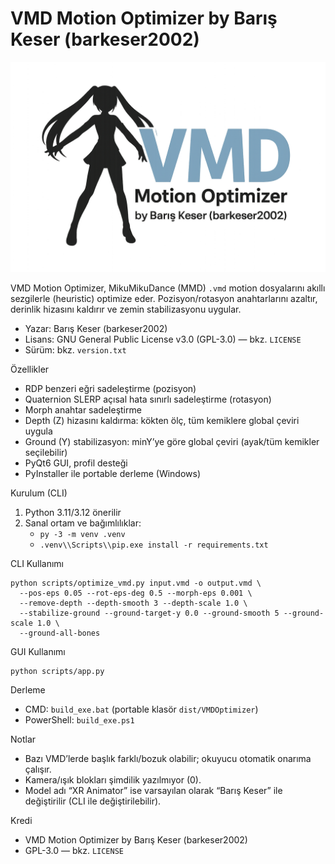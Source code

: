 # VMD Motion Optimizer by Barış Keser (barkeser2002)

![Logo](logo.png)

VMD Motion Optimizer, MikuMikuDance (MMD) `.vmd` motion dosyalarını akıllı sezgilerle (heuristic) optimize eder.
Pozisyon/rotasyon anahtarlarını azaltır, derinlik hizasını kaldırır ve zemin stabilizasyonu uygular.

- Yazar: Barış Keser (barkeser2002)
- Lisans: GNU General Public License v3.0 (GPL-3.0) — bkz. `LICENSE`
- Sürüm: bkz. `version.txt`

Özellikler
- RDP benzeri eğri sadeleştirme (pozisyon)
- Quaternion SLERP açısal hata sınırlı sadeleştirme (rotasyon)
- Morph anahtar sadeleştirme
- Depth (Z) hizasını kaldırma: kökten ölç, tüm kemiklere global çeviri uygula
- Ground (Y) stabilizasyon: minY’ye göre global çeviri (ayak/tüm kemikler seçilebilir)
- PyQt6 GUI, profil desteği
- PyInstaller ile portable derleme (Windows)

Kurulum (CLI)
1) Python 3.11/3.12 önerilir
2) Sanal ortam ve bağımlılıklar:
   - `py -3 -m venv .venv`
   - `.venv\\Scripts\\pip.exe install -r requirements.txt`

CLI Kullanımı
```
python scripts/optimize_vmd.py input.vmd -o output.vmd \
  --pos-eps 0.05 --rot-eps-deg 0.5 --morph-eps 0.001 \
  --remove-depth --depth-smooth 3 --depth-scale 1.0 \
  --stabilize-ground --ground-target-y 0.0 --ground-smooth 5 --ground-scale 1.0 \
  --ground-all-bones
```

GUI Kullanımı
```
python scripts/app.py
```

Derleme
- CMD: `build_exe.bat` (portable klasör `dist/VMDOptimizer`)
- PowerShell: `build_exe.ps1`

Notlar
- Bazı VMD’lerde başlık farklı/bozuk olabilir; okuyucu otomatik onarıma çalışır.
- Kamera/ışık blokları şimdilik yazılmıyor (0).
- Model adı “XR Animator” ise varsayılan olarak “Barış Keser” ile değiştirilir (CLI ile değiştirilebilir).

Kredi
- VMD Motion Optimizer by Barış Keser (barkeser2002)
- GPL-3.0 — bkz. `LICENSE`
